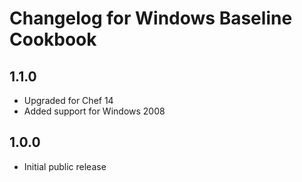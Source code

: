 # Changelog for Windows Baseline Cookbook

## 1.1.0

* Upgraded for Chef 14
* Added support for Windows 2008

## 1.0.0

* Initial public release
